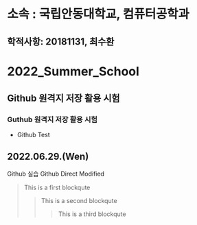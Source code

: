 소속 : 국립안동대학교, 컴퓨터공학과
===========================

학적사항: 20181131, 최수환
----------------------------------------

# 2022_Summer_School
## Github 원격지 저장 활용 시험
### Guthub 원격지 저장 활용 시험
* Github Test
## 2022.06.29.(Wen)
Github 실습
Github Direct Modified

>This is a first blockqute
>	>This is a second blockqute
>	>	>This is a third blockqute